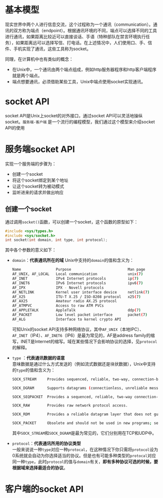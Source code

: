 # 基本模型

现实世界中两个人进行信息交流，这个过程称为一个通讯（communication）。通讯的双方称为端点（endpoint）。根据通讯环境的不同，端点可以选择不同的工具进行通讯，如果距离比较近可以直接谈话、手语（特种部队在禁言环境执行任务），如果距离远可以选择写信、打电话。在上述情况中，人们使用口、手、信件、手机实现了通讯，这些工具称为socket。

同理，在计算机中也有类似的概念：
* 在Unix中，一个通讯由两个端点组成，例如http服务器程序和http客户端程序就是两个端点。
* 端点想要通讯，必须借助某些工具，Unix中端点使用socket实现通讯。

# socket API
socket API是Unix上socket的对外接口，通过socket API可以灵活地操纵socket。`服务端-客户端` 是一个流行的编程模型，我们通过这个模型来介绍socket API的使用

# 服务端socket API
实现一个服务端的步骤为：
* 创建一个socket
* 将这个socket绑定到某个地址
* 让这个socket转为被动模式
* 监听进来的请求并做出响应

## 创建一个socket
通过调用`socket()`函数，可以创建一个socket，这个函数的原型如下：
```C
#include <sys/types.h>
#include <sys/socket.h>
int socket(int domain, int type, int protocol);
```
其中各个参数的意义如下：
* `domain`：**代表通讯所在的域**
    Unix中支持的`domain`的值和含义为：
    ```bash
    Name                Purpose                          Man page
    AF_UNIX, AF_LOCAL   Local communication              unix(7)
    AF_INET             IPv4 Internet protocols          ip(7)
    AF_INET6            IPv6 Internet protocols          ipv6(7)
    AF_IPX              IPX - Novell protocols
    AF_NETLINK          Kernel user interface device     netlink(7)
    AF_X25              ITU-T X.25 / ISO-8208 protocol   x25(7)
    AF_AX25             Amateur radio AX.25 protocol
    AF_ATMPVC           Access to raw ATM PVCs
    AF_APPLETALK        AppleTalk                        ddp(7)
    AF_PACKET           Low level packet interface       packet(7)
    AF_ALG              Interface to kernel crypto API
    ```
    可知Unix的socket API支持多种网络协议，其中`AF_UNIX`（本地IPC）、`AF_INET`（IP4）、`AF_INET6`（IP6）是最为常见的，AF是address family的缩写，INET是Internet的缩写。域在某些情况下会影响协议的选择，见`protocol`的解释。

* `type` ：**代表通讯数据的语意**  
    意味数据是通过什么方式发送的（例如流式数据还是块状数据），Unix中支持的`type`的值和含义为：
    ```bash
    SOCK_STREAM     Provides sequenced, reliable, two-way, connection-based byte streams.  An out-of-band data transmission mechanism may be supported.

    SOCK_DGRAM      Supports datagrams (connectionless, unreliable messages of a fixed maximum length).

    SOCK_SEQPACKET  Provides a sequenced, reliable, two-way connection-based data transmission path for datagrams of fixed maximum length; a consumer is required  to  read  an  entire packet with each input system call.

    SOCK_RAW        Provides raw network protocol access.

    SOCK_RDM        Provides a reliable datagram layer that does not guarantee ordering.

    SOCK_PACKET     Obsolete and should not be used in new programs; see packet(7).
    ```
    其中`SOCK_STREAM`和`SOCK_DGRAM`是最为常见的，它们分别用在TCP和UDP中。

* `protocol`：**代表通讯所用的协议类型**  
    一般来说说一种`type`对应一种`protocal`，在这种情况下你只需将`protocol`设为0系统就会自动为你选择适当的协议。但是也有可能多种类型的`protocal`对应同一种`type`，此时`protocol`的值与`domain`有关，**即有多种协议可选的时候，要根据域来选择最适合的协议**。

# 客户端的socket API



